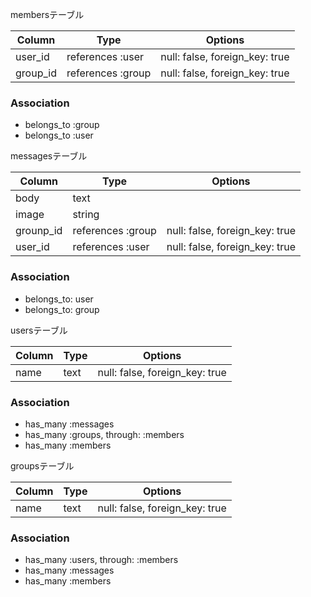 membersテーブル

|Column|Type|Options|
|------|----|-------|
|user_id|references :user|null: false, foreign_key: true|
|group_id|references :group|null: false, foreign_key: true|

### Association
- belongs_to :group
- belongs_to :user


messagesテーブル

|Column|Type|Options|
|------|----|-------|
|body|text||
|image|string||
|grounp_id|references :group|null: false, foreign_key: true|
|user_id|references :user|null: false, foreign_key: true|
### Association
 - belongs_to: user
 - belongs_to: group

usersテーブル

|Column|Type|Options|
|------|----|-------|
|name|text|null: false, foreign_key: true|
### Association
- has_many :messages
- has_many :groups, through: :members
- has_many :members

groupsテーブル

|Column|Type|Options|
|------|----|-------|
|name|text|null: false, foreign_key: true|

### Association
- has_many :users, through: :members
- has_many :messages
- has_many :members
